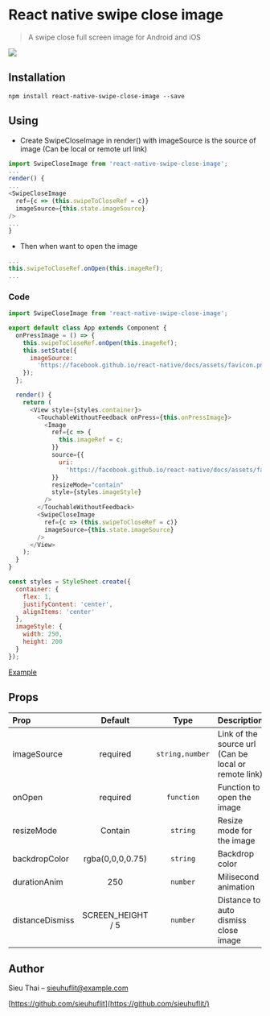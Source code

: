 # React native swipe close image

> A swipe close full screen image for Android and iOS

![](https://github.com/sieuhuflit/react-native-swipe-close-image/blob/master/demo.gif)

## Installation

```
npm install react-native-swipe-close-image --save
```

## Using

- Create SwipeCloseImage in render() with imageSource is the source of image (Can be local or remote url link)

```js
import SwipeCloseImage from 'react-native-swipe-close-image';
...
render() {
...
<SwipeCloseImage
  ref={c => (this.swipeToCloseRef = c)}
  imageSource={this.state.imageSource}
/>
...
}
```

- Then when want to open the image

```js
...
this.swipeToCloseRef.onOpen(this.imageRef);
...
```

### Code

```js
import SwipeCloseImage from 'react-native-swipe-close-image';

export default class App extends Component {
  onPressImage = () => {
    this.swipeToCloseRef.onOpen(this.imageRef);
    this.setState({
      imageSource:
        'https://facebook.github.io/react-native/docs/assets/favicon.png'
    });
  };

  render() {
    return (
      <View style={styles.container}>
        <TouchableWithoutFeedback onPress={this.onPressImage}>
          <Image
            ref={c => {
              this.imageRef = c;
            }}
            source={{
              uri:
                'https://facebook.github.io/react-native/docs/assets/favicon.png'
            }}
            resizeMode="contain"
            style={styles.imageStyle}
          />
        </TouchableWithoutFeedback>
        <SwipeCloseImage
          ref={c => (this.swipeToCloseRef = c)}
          imageSource={this.state.imageSource}
        />
      </View>
    );
  }
}

const styles = StyleSheet.create({
  container: {
    flex: 1,
    justifyContent: 'center',
    alignItems: 'center'
  },
  imageStyle: {
    width: 250,
    height: 200
  }
});
```

[Example](./example/index.js)

## Props

| Prop            |      Default      |      Type       | Description                                          |
| :-------------- | :---------------: | :-------------: | :--------------------------------------------------- |
| imageSource     |     required      | `string,number` | Link of the source url (Can be local or remote link) |
| onOpen          |     required      |   `function`    | Function to open the image                           |
| resizeMode      |      Contain      |    `string`     | Resize mode for the image                            |
| backdropColor   | rgba(0,0,0,0.75)  |    `string`     | Backdrop color                                       |
| durationAnim    |        250        |    `number`     | Milisecond animation                                 |
| distanceDismiss | SCREEN_HEIGHT / 5 |    `number`     | Distance to auto dismiss close image                 |

## Author

Sieu Thai – sieuhuflit@example.com

[https://github.com/sieuhuflit](https://github.com/sieuhuflit/)
